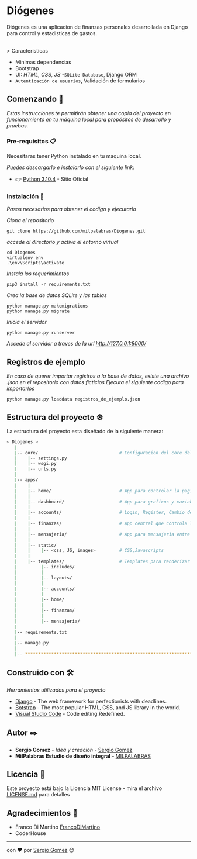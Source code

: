 # Diógenes

Diógenes es una aplicacion de finanzas personales desarrollada en Django para control y estadisticas de gastos.

<br />
> Caracteristicas

- Minimas dependencias
- Bootstrap
- UI: _HTML, CSS, JS_ 
-`SQLite Database`, Django ORM
- `Autenticación de usuarios`, Validación de formularios


## Comenzando 🚀

_Estas instrucciones te permitirán obtener una copia del proyecto en funcionamiento en tu máquina local para propósitos de desarrollo y pruebas._


### Pre-requisitos 📋

Necesitaras tener Python instalado en tu maquina local.

_Puedes descargarlo e instalarlo con el siguiente link:_
- 👉 [Python 3.10.4](https://www.python.org/downloads/release/python-3104/) - Sitio Oficial


### Instalación 🔧

_Pasos necesarios para obtener el codigo y ejecutarlo_

_Clona el repositorio_
```
git clone https://github.com/milpalabras/Diogenes.git
```

_accede al directorio y activa el entorno virtual_
```
cd Diogenes
virtualenv env
.\env\Scripts\activate
```

_Instala los requerimientos_
```
pip3 install -r requirements.txt
```

_Crea la base de datos SQLite y las tablas_
```
python manage.py makemigrations
python manage.py migrate
```

_Inicia el servidor_
```
python manage.py runserver
```

_Accede al servidor a traves de la url http://127.0.0.1:8000/_

## Registros de ejemplo

_En caso de querer importar registros a la base de datos, existe una archivo .json en el repositorio con datos ficticios_
_Ejecuta el siguiente codigo para importarlos_
```
python manage.py loaddata registros_de_ejemplo.json
```

## Estructura del proyecto ⚙️

La estructura del proyecto esta diseñado de la siguiente manera:

```bash
< Diogenes >
   |
   |-- core/                               # Configuracion del core del sistio
   |    |-- settings.py                    
   |    |-- wsgi.py                        
   |    |-- urls.py                        
   |
   |-- apps/
   |    |
   |    |-- home/                          # App para controlar la pagina de inicio
   |    |    
   |    |-- dashboard/                     # App para graficos y variables del inicio
   |    |    
   |    |-- accounts/                      # Login, Register, Cambio de contraseña
   |    |
   |    |-- finanzas/                      # App central que controla los registros, cuentas, categorias
   |    |    
   |    |-- mensajeria/                    # App para mensajeria entre usuarios
   |    |
   |    |-- static/
   |    |    |-- <css, JS, images>         # CSS,Javascripts 
   |    |
   |    |-- templates/                     # Templates para renderizar las paginas
   |         |-- includes/                 
   |         |
   |         |-- layouts/                  
   |         |
   |         |-- accounts/                 
   |         |
   |         |-- home/                     
   |         |
   |         |-- finanzas/                 
   |         |
   |         |-- mensajeria/               
   |
   |-- requirements.txt                     
   |
   |-- manage.py                            
   |
   |-- ************************************************************************
```




## Construido con 🛠️

_Herramientas utilizadas para el proyecto_

* [Django](https://www.djangoproject.com/) - The web framework for perfectionists with deadlines.
* [Botstrap](https://getbootstrap.com/) - The most popular HTML, CSS, and JS library in the world.
* [Visual Studio Code](https://code.visualstudio.com/) - Code editing.Redefined.


## Autor ✒️


* **Sergio Gomez** - *Idea y creación* - [Sergio Gomez](https://github.com/milpalabras)
* **MilPalabras Estudio de diseño integral** - [MILPALABRAS](http://milpalabras.com.ar/)


## Licencia 📄

Este proyecto está bajo la Licencia MIT License - mira el archivo [LICENSE.md](LICENSE.md) para detalles

## Agradecimientos  🎁

* Franco Di Martino [FrancoDiMartino](https://github.com/FrancoDiMartino)
* CoderHouse 

---
con ❤️ por [Sergio Gomez](https://github.com/milpalabras) 😊